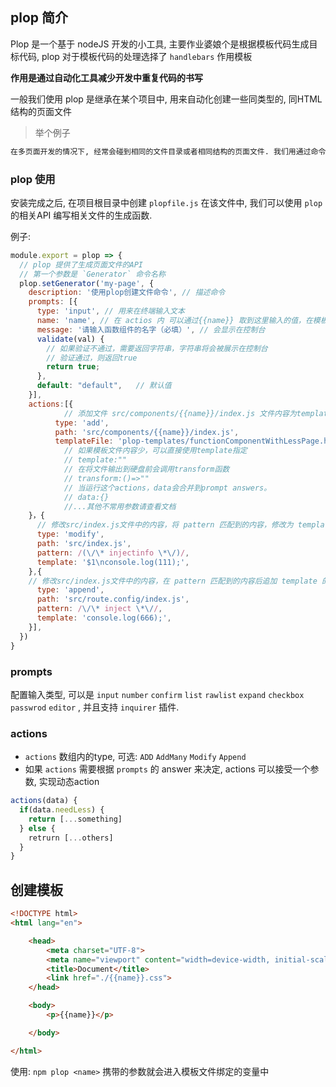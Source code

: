 ## plop 简介

Plop 是一个基于 nodeJS 开发的小工具, 主要作业婆娘个是根据模板代码生成目标代码, plop 对于模板代码的处理选择了 `handlebars` 作用模板

**作用是通过自动化工具减少开发中重复代码的书写**

一般我们使用 plop 是继承在某个项目中, 用来自动化创建一些同类型的, 同HTML结构的页面文件

>举个例子

```bash
在多页面开发的情况下, 经常会碰到相同的文件目录或者相同结构的页面文件. 我们用通过命令行去快速生成相关的 html, css, js 文件, 甚至是通用的公共文件引入. plop 主要有点我觉得在于对现有已经搭建完成的项目进行非侵入性的增量修改: 比如我们并不需要整体重新去搭建一个够, 而是在项目基础上集成添加公共模板文件的生成
```

### plop 使用

安装完成之后, 在项目根目录中创建 `plopfile.js` 在该文件中, 我们可以使用 `plop` 的相关API 编写相关文件的生成函数.

例子:

```js
module.export = plop => {
  // plop 提供了生成页面文件的API
  // 第一个参数是 `Generator` 命令名称
  plop.setGenerator('my-page', {
    description: '使用plop创建文件命令', // 描述命令
    prompts: [{
      type: 'input', // 用来在终端输入文本
      name: 'name', // 在 actios 内 可以通过{{name}} 取到这里输入的值，在模板内也可以通过{{name}}取到这个值
      message: '请输入函数组件的名字（必填）', // 会显示在控制台
      validate(val) {
        // 如果验证不通过，需要返回字符串，字符串将会被展示在控制台
        // 验证通过，则返回true
        return true;
      },
      default: "default",	// 默认值
    }],
    actions:[{
      		// 添加文件 src/components/{{name}}/index.js 文件内容为templateFile指定的内容
          type: 'add',
          path: 'src/components/{{name}}/index.js',
          templateFile: 'plop-templates/functionComponentWithLessPage.hbs',
      		// 如果模板文件内容少，可以直接使用template指定
      		// template:""
      		// 在将文件输出到硬盘前会调用transform函数
      		// transform:()=>""
      		// 当运行这个actions，data会合并到prompt answers。
      		// data:{}
      		//...其他不常用参数请查看文档
    }，{
      // 修改src/index.js文件中的内容，将 pattern 匹配到的内容，修改为 template 的内容
      type: 'modify',
      path: 'src/index.js',
      pattern: /(\/\* injectinfo \*\/)/,
      template: '$1\nconsole.log(111);',
    },{
    // 修改src/index.js文件中的内容，在 pattern 匹配到的内容后追加 template 的内容
      type: 'append',
      path: 'src/route.config/index.js',
      pattern: /\/\* inject \*\//,
      template: 'console.log(666);',
    }],
  })
}

```
### prompts 
配置输入类型, 可以是 `input` `number` `confirm` `list` `rawlist` `expand` `checkbox` `passwrod` `editor` , 并且支持 `inquirer` 插件.
### actions
- `actions` 数组内的type, 可选: `ADD` `AddMany` `Modify` `Append`
- 如果 `actions` 需要根据 `prompts` 的 answer 来决定, actions 可以接受一个参数, 实现动态action
```js
actions(data) {
  if(data.needLess) {
    return [...something]
  } else {
    retrurn [...others]
  }
}
```

## 创建模板
```html
<!DOCTYPE html>
<html lang="en">

    <head>
        <meta charset="UTF-8">
        <meta name="viewport" content="width=device-width, initial-scale=1.0">
        <title>Document</title>
        <link href="./{{name}}.css">
    </head>

    <body>
        <p>{{name}}</p>

    </body>

</html>
```

使用:  `npm plop <name>`  携带的参数就会进入模板文件绑定的变量中


